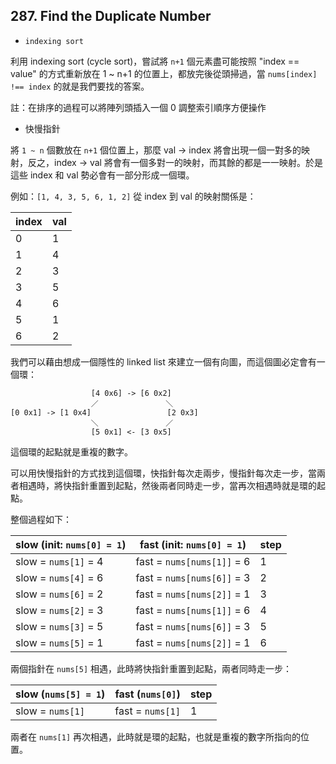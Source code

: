 ## 287. Find the Duplicate Number

* `indexing sort`

利用 indexing sort (cycle sort)，嘗試將 `n+1` 個元素盡可能按照 "index == value" 的方式重新放在 1 ~ n+1 的位置上，都放完後從頭掃過，當 `nums[index] !== index` 的就是我們要找的答案。

註：在排序的過程可以將陣列頭插入一個 0 調整索引順序方便操作

* 快慢指針

將 `1 ~ n` 個數放在 `n+1` 個位置上，那麼 val -> index 將會出現一個一對多的映射，反之，index -> val 將會有一個多對一的映射，而其餘的都是一一映射。於是這些 index 和 val 勢必會有一部分形成一個環。


例如：`[1, 4, 3, 5, 6, 1, 2]` 從 index 到 val 的映射關係是：

| index | val |
| ----- | --- |
| 0     | 1   |
| 1     | 4   |
| 2     | 3   |
| 3     | 5   |
| 4     | 6   |
| 5     | 1   |
| 6     | 2   |

我們可以藉由想成一個隱性的 linked list 來建立一個有向圖，而這個圖必定會有一個環：

```
                  [4 0x6] -> [6 0x2]
                  ／               ＼
[0 0x1] -> [1 0x4]                 [2 0x3] 
                  ＼               ／
                  [5 0x1] <- [3 0x5]
```

這個環的起點就是重複的數字。

可以用快慢指針的方式找到這個環，快指針每次走兩步，慢指針每次走一步，當兩者相遇時，將快指針重置到起點，然後兩者同時走一步，當再次相遇時就是環的起點。

整個過程如下：

| slow (init: `nums[0] = 1`) | fast (init: `nums[0] = 1`) | step |
| -------------------------- | -------------------------- | ---- |
| slow = `nums[1]` = 4       | fast = `nums[nums[1]]` = 6 | 1    |
| slow = `nums[4]` = 6       | fast = `nums[nums[6]]` = 3 | 2    |
| slow = `nums[6]` = 2       | fast = `nums[nums[2]]` = 1 | 3    |
| slow = `nums[2]` = 3       | fast = `nums[nums[1]]` = 6 | 4    |
| slow = `nums[3]` = 5       | fast = `nums[nums[6]]` = 3 | 5    |
| slow = `nums[5]` = 1       | fast = `nums[nums[2]]` = 1 | 6    |

兩個指針在 `nums[5]` 相遇，此時將快指針重置到起點，兩者同時走一步：

| slow (`nums[5] = 1`) | fast (`nums[0]`) | step |
| -------------------- | ---------------- | ---- |
| slow = `nums[1]`     | fast = `nums[1]` | 1    |

兩者在 `nums[1]` 再次相遇，此時就是環的起點，也就是重複的數字所指向的位置。
